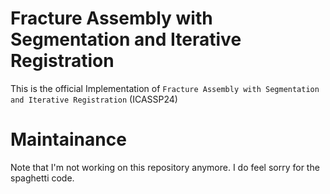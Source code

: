 # Fracture Assembly with Segmentation and Iterative Registration
This is the official Implementation of `Fracture Assembly with Segmentation and Iterative Registration` (ICASSP24)

# Maintainance
Note that I'm not working on this repository anymore. 
I do feel sorry for the spaghetti code. 

